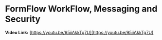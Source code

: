 # FormFlow WorkFlow, Messaging and Security

**Video Link:** [https://youtu.be/95iiAkkTg7U](https://youtu.be/95iiAkkTg7U)

